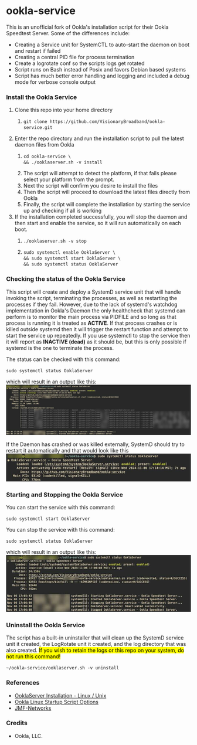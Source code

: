 # ookla-service
This is an unofficial fork of Ookla's installation script for their Ookla Speedtest Server. Some of the differences
include:
- Creating a Service unit for SystemCTL to auto-start the daemon on boot and restart if failed
- Creating a central PID file for process termination
- Create a logrotate conf so the scripts logs get rotated
- Script runs on Bash instead of Posix and favors Debian based systems
- Script has much better error handling and logging and included a debug mode for verbose console output

### Install the Ookla Service

1. Clone this repo into your home directory
   1. ```shell
      git clone https://github.com/VisionaryBroadband/ookla-service.git 
      ```
2. Enter the repo directory and run the installation script to pull the latest daemon files from Ookla
   1. ```shell
      cd ookla-service \
      && ./ooklaserver.sh -v install
      ```
   2. The script will attempt to detect the platform, if that fails please select your platform from the prompt.
   3. Next the script will confirm you desire to install the files
   4. Then the script will proceed to download the latest files directly from Ookla
   5. Finally, the script will complete the installation by starting the service up and checking if all is working
3. If the installation completed successfully, you will stop the daemon and then start and enable the service,
so it will run automatically on each boot.
   1. ```shell
      ./ooklaserver.sh -v stop
      ```
   2. ```shell
      sudo systemctl enable OoklaServer \
      && sudo systemctl start OoklaServer \
      && sudo systemctl status OoklaServer
      ```

### Checking the status of the Ookla Service
This script will create and deploy a SystemD service unit that will handle invoking the script, terminating the processes, as well as restarting the processes if they fail. However, due to the lack of systemd's watchdog implementation in Ookla's Daemon the only healthcheck that systemd can perform is to monitor the main process via PIDFILE and so long as that process is running it is treated as **ACTIVE**. If that process crashes or is killed outside systemd then it will trigger the restart function and attempt to start the service up repeatedly. If you use systemctl to stop the service then it will report as **INACTIVE (dead)** as it should be, but this is only possible if systemd is the one to terminate the process.

The status can be checked with this command:
```shell
sudo systemctl status OoklaServer
```
which will result in an output like this:
<img src="images/Ookla-Server-Running.jpg">

If the Daemon has crashed or was killed externally, SystemD should try to restart it automatically and that would look like this
<img src="images/Ookla-Server-Restarting.jpg">

### Starting and Stopping the Ookla Service
You can start the service with this command: 
```shell
sudo systemctl start OoklaServer
```
You can stop the service with this command:
```shell
sudo systemctl status OoklaServer
```
which will result in an output like this:
<img src="images/Ookla-Server-Stopped.jpg">

### Uninstall the Ookla Service

The script has a built-in uninstaller that will clean up the SystemD service unit it created, the LogRotate unit it created, and the log directory that was also created. <mark>If you wish to retain the logs or this repo on your system, do not run this command!</mark>
```shell
~/ookla-service/ooklaserver.sh -v uninstall
```


### References

- [OoklaServer Installation - Linux / Unix](https://support.ookla.com/hc/en-us/articles/234578528-OoklaServer-Installation-Linux-Unix)
- [Ookla Linux Startup Script Options](https://support.ookla.com/hc/en-us/articles/234578588-Linux-Startup-Script-Options)
- [JMF-Networks](https://gist.github.com/JMF-Networks/367b6bc20b2e4120d6b17538ee6f8b52)

### Credits

- Ookla, LLC.